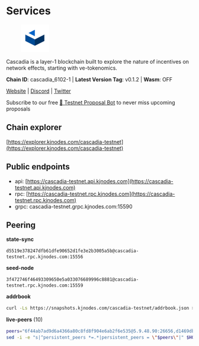 # Services

<figure><img src="https://raw.githubusercontent.com/kj89/cosmos-images/main/logos/cascadia.png" alt=""><figcaption></figcaption></figure>

Cascadia is a layer-1 blockchain built to explore the  nature of incentives on network effects, starting  with ve-tokenomics.

**Chain ID**: cascadia_6102-1 | **Latest Version Tag**: v0.1.2 | **Wasm**: OFF

[Website](https://www.cascadia.foundation) | [Discord](https://discord.gg/cascadia) | [Twitter](https://twitter.com/CascadiaSystems)



Subscribe to our free [🤖 Testnet Proposal Bot](https://t.me/kjnodes_testnet_proposal_bot) to never miss upcoming proposals


## Chain explorer
[https://explorer.kjnodes.com/cascadia-testnet](https://explorer.kjnodes.com/cascadia-testnet)

## Public endpoints

* api: [https://cascadia-testnet.api.kjnodes.com](https://cascadia-testnet.api.kjnodes.com)
* rpc: [https://cascadia-testnet.rpc.kjnodes.com](https://cascadia-testnet.rpc.kjnodes.com)
* grpc: cascadia-testnet.grpc.kjnodes.com:15590

## Peering

**state-sync**

```text
d5519e378247dfb61dfe90652d1fe3e2b3005a5b@cascadia-testnet.rpc.kjnodes.com:15556
```

**seed-node**

```text
3f472746f46493309650e5a033076689996c8881@cascadia-testnet.rpc.kjnodes.com:15559
```

**addrbook**
```bash
curl -Ls https://snapshots.kjnodes.com/cascadia-testnet/addrbook.json > $HOME/.cascadiad/config/addrbook.json
```

**live-peers** (10)
```bash
peers="6f44ab7ad9d6a4366a80c8fd8f904e6ab2f6e535@5.9.48.90:26656,d1469dbfc3becdf0ec1640d6812793f6d33a6eda@5.9.121.55:41956,de11c79dab6ea248fb72f9d93c2ff0eace14a5ac@94.250.201.130:26656,9d403738d8538bbf59901756162d4a7a88c7b5df@185.105.91.171:26656,793f9456b853f0d36e8e9636dcad5cc27a169292@91.230.110.100:26656,10be839bd10e61383523a0b6302b3b056c51dab9@142.132.152.46:13656,b667b29140a06ee79044b7ba9d3e4e96ff6f5292@65.21.141.155:656,84371a3cbc4d68ba96f05fbeb612bf4739a483e0@5.231.220.71:26656,30408b285f4989484dff0a273d5221c583e5eff3@164.92.82.243:26656,d5519e378247dfb61dfe90652d1fe3e2b3005a5b@65.109.68.190:15556"
sed -i -e "s|^persistent_peers *=.*|persistent_peers = \"$peers\"|" $HOME/.cascadiad/config/config.toml
```
